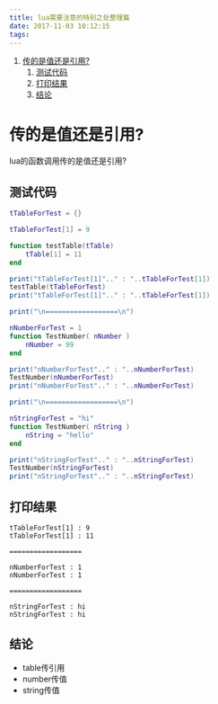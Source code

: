 ```yaml
---
title: lua需要注意的特别之处整理篇
date: 2017-11-03 10:12:15
tags:
---
```


<!-- TOC -->
1. [传的是值还是引用?](#%E4%BC%A0%E7%9A%84%E6%98%AF%E5%80%BC%E8%BF%98%E6%98%AF%E5%BC%95%E7%94%A8)
    1. [测试代码](#%E6%B5%8B%E8%AF%95%E4%BB%A3%E7%A0%81)
    2. [打印结果](#%E6%89%93%E5%8D%B0%E7%BB%93%E6%9E%9C)
    3. [结论](#%E7%BB%93%E8%AE%BA)
<!-- TOC -->

# 传的是值还是引用?

lua的函数调用传的是值还是引用?

## 测试代码

``` lua
tTableForTest = {}

tTableForTest[1] = 9

function testTable(tTable)
    tTable[1] = 11
end

print("tTableForTest[1]".." : "..tTableForTest[1])
testTable(tTableForTest)
print("tTableForTest[1]".." : "..tTableForTest[1])

print("\n==================\n")

nNumberForTest = 1
function TestNumber( nNumber )
    nNumber = 99
end

print("nNumberForTest".." : "..nNumberForTest)
TestNumber(nNumberForTest)
print("nNumberForTest".." : "..nNumberForTest)

print("\n==================\n")

nStringForTest = "hi"
function TestNumber( nString )
    nString = "hello"
end

print("nStringForTest".." : "..nStringForTest)
TestNumber(nStringForTest)
print("nStringForTest".." : "..nStringForTest)
```

## 打印结果

```
tTableForTest[1] : 9
tTableForTest[1] : 11

==================

nNumberForTest : 1
nNumberForTest : 1

==================

nStringForTest : hi
nStringForTest : hi
```

## 结论

- table传引用
- number传值
- string传值
